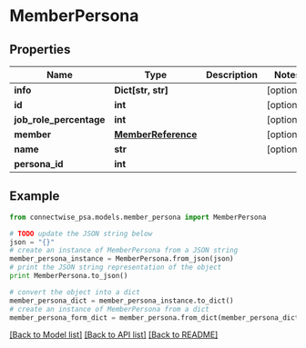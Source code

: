 # MemberPersona


## Properties
Name | Type | Description | Notes
------------ | ------------- | ------------- | -------------
**info** | **Dict[str, str]** |  | [optional] 
**id** | **int** |  | [optional] 
**job_role_percentage** | **int** |  | [optional] 
**member** | [**MemberReference**](MemberReference.md) |  | [optional] 
**name** | **str** |  | [optional] 
**persona_id** | **int** |  | 

## Example

```python
from connectwise_psa.models.member_persona import MemberPersona

# TODO update the JSON string below
json = "{}"
# create an instance of MemberPersona from a JSON string
member_persona_instance = MemberPersona.from_json(json)
# print the JSON string representation of the object
print MemberPersona.to_json()

# convert the object into a dict
member_persona_dict = member_persona_instance.to_dict()
# create an instance of MemberPersona from a dict
member_persona_form_dict = member_persona.from_dict(member_persona_dict)
```
[[Back to Model list]](../README.md#documentation-for-models) [[Back to API list]](../README.md#documentation-for-api-endpoints) [[Back to README]](../README.md)


